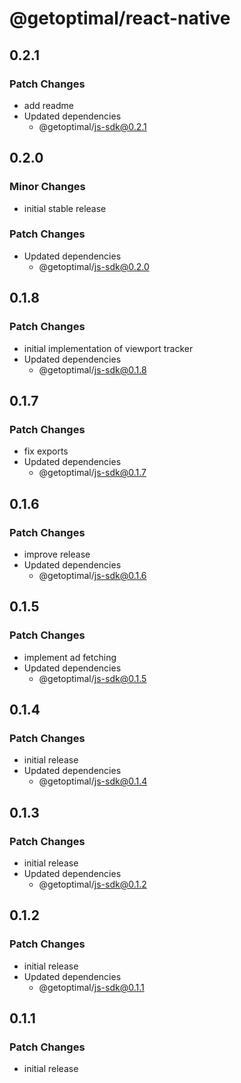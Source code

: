 # @getoptimal/react-native

## 0.2.1

### Patch Changes

- add readme
- Updated dependencies
  - @getoptimal/js-sdk@0.2.1

## 0.2.0

### Minor Changes

- initial stable release

### Patch Changes

- Updated dependencies
  - @getoptimal/js-sdk@0.2.0

## 0.1.8

### Patch Changes

- initial implementation of viewport tracker
- Updated dependencies
  - @getoptimal/js-sdk@0.1.8

## 0.1.7

### Patch Changes

- fix exports
- Updated dependencies
  - @getoptimal/js-sdk@0.1.7

## 0.1.6

### Patch Changes

- improve release
- Updated dependencies
  - @getoptimal/js-sdk@0.1.6

## 0.1.5

### Patch Changes

- implement ad fetching
- Updated dependencies
  - @getoptimal/js-sdk@0.1.5

## 0.1.4

### Patch Changes

- initial release
- Updated dependencies
  - @getoptimal/js-sdk@0.1.4

## 0.1.3

### Patch Changes

- initial release
- Updated dependencies
  - @getoptimal/js-sdk@0.1.2

## 0.1.2

### Patch Changes

- initial release
- Updated dependencies
  - @getoptimal/js-sdk@0.1.1

## 0.1.1

### Patch Changes

- initial release
